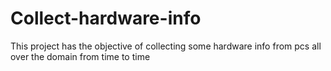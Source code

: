 # Collect-hardware-info
This project has the objective of collecting some hardware info from pcs all over the domain from time to time
